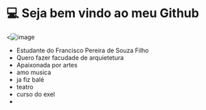# 💻 Seja bem vindo ao meu Github 

<![image](https://github.com/raylambrini/raylambrini/assets/161523941/76066305-7e28-42f3-87e8-d30208b568cc)
>

- Estudante do Francisco Pereira de Souza Filho
- Quero fazer facudade de arquietetura
- Apaixonada por artes
- amo musica
- ja fiz balé
- teatro
- curso do exel
- 
  
